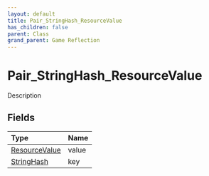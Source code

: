 ```yaml
---
layout: default
title: Pair_StringHash_ResourceValue
has_children: false
parent: Class
grand_parent: Game Reflection
---
```

# Pair_StringHash_ResourceValue
Description 

## Fields

| Type | Name |
|:-------------|:--------------|
| [ResourceValue](/docs/game-reflection/classes/resource_value) | value |
| [StringHash](/docs/game-reflection/classes/string_hash) | key |

